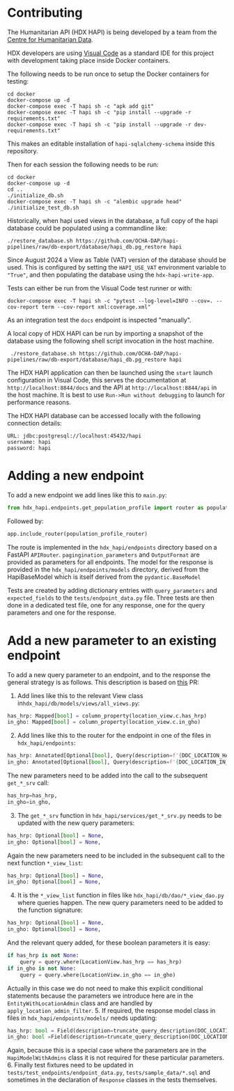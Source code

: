# Contributing 

The Humanitarian API (HDX HAPI) is being developed by a team from the [Centre for Humanitarian Data](https://centre.humdata.org/).

HDX developers are using [Visual Code](https://code.visualstudio.com/) as a standard IDE for this project with development taking place inside Docker containers.

The following needs to be run once to setup the Docker containers for testing:

```shell
cd docker
docker-compose up -d
docker-compose exec -T hapi sh -c "apk add git"
docker-compose exec -T hapi sh -c "pip install --upgrade -r requirements.txt"
docker-compose exec -T hapi sh -c "pip install --upgrade -r dev-requirements.txt"
```
This makes an editable installation of `hapi-sqlalchemy-schema` inside this repository.

Then for each session the following needs to be run:
```shell
cd docker
docker-compose up -d
cd ..
./initialize_db.sh
docker-compose exec -T hapi sh -c "alembic upgrade head"
./initialize_test_db.sh
```

Historically, when hapi used views in the database, a full copy of the hapi database could be populated using a commandline like:
```shell
./restore_database.sh https://github.com/OCHA-DAP/hapi-pipelines/raw/db-export/database/hapi_db.pg_restore hapi
```
Since August 2024 a View as Table (VAT) version of the database should be used. This is configured by setting the `HAPI_USE_VAT` environment variable to `"True"`, and then populating the database using the `hdx-hapi-write-app`. 

Tests can either be run from the Visual Code test runner or with:

```shell
docker-compose exec -T hapi sh -c "pytest --log-level=INFO --cov=. --cov-report term --cov-report xml:coverage.xml"
```

As an integration test the `docs` endpoint is inspected "manually".

A local copy of HDX HAPI can be run by importing a snapshot of the database using the following shell script invocation in the host machine.

```shell
 ./restore_database.sh https://github.com/OCHA-DAP/hapi-pipelines/raw/db-export/database/hapi_db.pg_restore hapi
```

The HDX HAPI application can then be launched using the `start` launch configuration in Visual Code, this serves the documentation at `http://localhost:8844/docs` and the API at `http://localhost:8844/api` in the host machine. It is best to use `Run->Run without debugging` to launch for performance reasons.

The HDX HAPI database can be accessed locally with the following connection details: 

```
URL: jdbc:postgresql://localhost:45432/hapi
username: hapi
password: hapi
```

# Adding a new endpoint

To add a new endpoint we add lines like this to `main.py`:
```python
from hdx_hapi.endpoints.get_population_profile import router as population_profile_router  # noqa
```

Followed by:
```python
app.include_router(population_profile_router)
```

The route is implemented in the `hdx_hapi/endpoints` directory based on a FastAPI `APIRouter`. `pagingination_parameters` and `OutputFormat` are provided as parameters for all endpoints. The model for the response is provided in the `hdx_hapi/endpoints/models` directory, derived from the HapiBaseModel which is itself derived from the `pydantic.BaseModel`

Tests are created by adding dictionary entries with `query_parameters` and `expected_fields` to the `tests/endpoint_data.py` file. Three tests are then done in a dedicated test file, one for any response, one for the query parameters and one for the response.

# Add a new parameter to an existing endpoint

To add a new query parameter to an endpoint, and to the response the general strategy is as follows. This description is based on [this](https://github.com/OCHA-DAP/hdx-hapi/pull/184) PR:

1. Add lines like this to the relevant View class in`hdx_hapi/db/models/views/all_views.py`:
```python
has_hrp: Mapped[bool] = column_property(location_view.c.has_hrp)
in_gho: Mapped[bool] = column_property(location_view.c.in_gho)
```
2. Add lines like this to the router for the endpoint in one of the files in `hdx_hapi/endpoints`:
```python
has_hrp: Annotated[Optional[bool], Query(description=f'{DOC_LOCATION_HAS_HRP}')] = None,
in_gho: Annotated[Optional[bool], Query(description=f'{DOC_LOCATION_IN_GHO}')] = None,
```
The new parameters need to be added into the call to the subsequent `get_*_srv` call:
```python
has_hrp=has_hrp,
in_gho=in_gho,
```
3. The `get_*_srv` function in `hdx_hapi/services/get_*_srv.py` needs to be updated with the new query parameters:
```python
has_hrp: Optional[bool] = None,
in_gho: Optional[bool] = None,
```
Again the new parameters need to be included in the subsequent call to the next function `*_view_list`:
```python
has_hrp: Optional[bool] = None,
in_gho: Optional[bool] = None,
```
4. It is the `*_view_list` function in files like `hdx_hapi/db/dao/*_view_dao.py` where queries happen. The new query parameters need to be added to the function signature:
```python
has_hrp: Optional[bool] = None,
in_gho: Optional[bool] = None,
```
And the relevant query added, for these boolean parameters it is easy:
```python
if has_hrp is not None:
    query = query.where(LocationView.has_hrp == has_hrp)
if in_gho is not None:
    query = query.where(LocationView.in_gho == in_gho)
```
Actually in this case we do not need to make this explicit conditional statements because the parameters we introduce here are in the `EntityWithLocationAdmin` class and are handled by `apply_location_admin_filter`.
5. If required, the response model class in files in `hdx_hapi/endpoints/models/` needs updating:
```python
has_hrp: bool = Field(description=truncate_query_description(DOC_LOCATION_HAS_HRP))
in_gho: bool =Field(description=truncate_query_description(DOC_LOCATION_IN_GHO))
```
Again, because this is a special case where the parameters are in the `HapiModelWithAdmins` class it is not required for these particular parameters.
6. Finally test fixtures need to be updated in `tests/test_endpoints/endpoint_data.py`, `tests/sample_data/*.sql` and sometimes in the declaration of `Response` classes in the tests themselves.